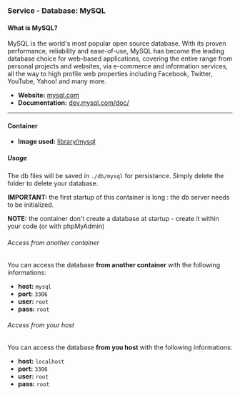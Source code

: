 ### Service - Database: MySQL

#### What is MySQL?

MySQL is the world's most popular open source database. With its proven performance, reliability and ease-of-use, MySQL has become the leading database choice for web-based applications, covering the entire range from personal projects and websites, via e-commerce and information services, all the way to high profile web properties including Facebook, Twitter, YouTube, Yahoo! and many more.

* **Website:** [mysql.com](https://www.mysql.com)
* **Documentation:** [dev.mysql.com/doc/](https://dev.mysql.com/doc/)

* * *

#### Container

* **Image used:** [library/mysql](https://hub.docker.com/_/mysql/)

##### Usage

The db files will be saved in `./db/mysql` for persistance. Simply delete the folder to delete your database.

**IMPORTANT:** the first startup of this container is long : the db server needs to be initialized.

**NOTE:** the container don't create a database at startup - create it within your code (or with phpMyAdmin)

###### Access from another container

You can access the database **from another container** with the following informations:

* **host:** `mysql`
* **port:** `3306`
* **user:** `root`
* **pass:** `root`

###### Access from your host

You can access the database  **from you host** with the following informations:

* **host:** `localhost`
* **port:** `3306`
* **user:** `root`
* **pass:** `root`

